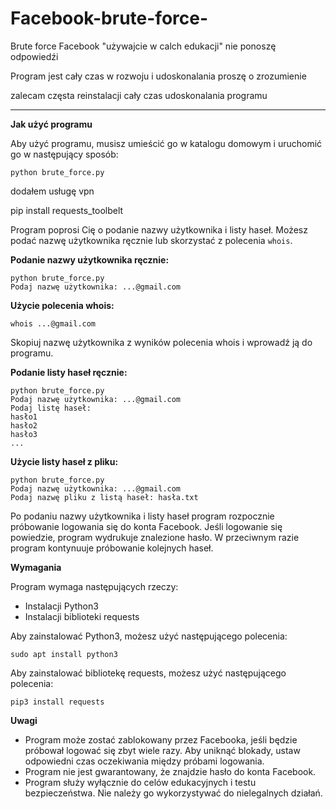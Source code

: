 # Facebook-brute-force-
Brute force Facebook "używajcie w calch edukacji" nie ponoszę odpowiedźi

Program jest cały czas w rozwoju i udoskonalania proszę o zrozumienie 

zalecam częsta reinstalacji cały czas udoskonalania programu 
_____________________________________________
**Jak użyć programu**

Aby użyć programu, musisz umieścić go w katalogu domowym i uruchomić go w następujący sposób:

```
python brute_force.py
```
dodałem usługę vpn 

pip install requests_toolbelt


Program poprosi Cię o podanie nazwy użytkownika i listy haseł. Możesz podać nazwę użytkownika ręcznie lub skorzystać z polecenia `whois`.

**Podanie nazwy użytkownika ręcznie:**

```
python brute_force.py
Podaj nazwę użytkownika: ...@gmail.com
```

**Użycie polecenia whois:**

```
whois ...@gmail.com
```

Skopiuj nazwę użytkownika z wyników polecenia whois i wprowadź ją do programu.

**Podanie listy haseł ręcznie:**

```
python brute_force.py
Podaj nazwę użytkownika: ...@gmail.com
Podaj listę haseł:
hasło1
hasło2
hasło3
...
```

**Użycie listy haseł z pliku:**

```
python brute_force.py
Podaj nazwę użytkownika: ...@gmail.com
Podaj nazwę pliku z listą haseł: hasła.txt
```

Po podaniu nazwy użytkownika i listy haseł program rozpocznie próbowanie logowania się do konta Facebook. Jeśli logowanie się powiedzie, program wydrukuje znalezione hasło. W przeciwnym razie program kontynuuje próbowanie kolejnych haseł.

**Wymagania**

Program wymaga następujących rzeczy:

* Instalacji Python3
* Instalacji biblioteki requests

Aby zainstalować Python3, możesz użyć następującego polecenia:

```
sudo apt install python3
```

Aby zainstalować bibliotekę requests, możesz użyć następującego polecenia:

```
pip3 install requests
```

**Uwagi**

* Program może zostać zablokowany przez Facebooka, jeśli będzie próbował logować się zbyt wiele razy. Aby uniknąć blokady, ustaw odpowiedni czas oczekiwania między próbami logowania.
* Program nie jest gwarantowany, że znajdzie hasło do konta Facebook.
* Program służy wyłącznie do celów edukacyjnych i testu bezpieczeństwa. Nie należy go wykorzystywać do nielegalnych działań.
